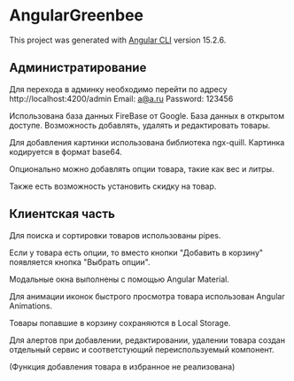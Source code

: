 # AngularGreenbee

This project was generated with [Angular CLI](https://github.com/angular/angular-cli) version 15.2.6.

## Администратирование
Для перехода в админку необходимо перейти по адресу http://localhost:4200/admin
Email: a@a.ru
Password: 123456

Использована база данных FireBase от Google.
База данных в открытом доступе.
Возможность добавлять, удалять и редактировать товары.

Для добавления картинки использована библиотека ngx-quill.
Картинка кодируется в формат base64.

Опционально можно добавлять опции товара, такие как вес и литры.

Также есть возможность установить скидку на товар.

## Клиентская часть
Для поиска и сортировки товаров использованы pipes.

Если у товара есть опции, то вместо кнопки "Добавить в корзину" появляется кнопка "Выбрать опции".

Модальные окна выполнены с помощью Angular Material.

Для анимации иконок быстрого просмотра товара использован Angular Animations.

Товары попавшие в корзину сохраняются в Local Storage.

Для алертов при добавлении, редактировании, удалении товара создан отдельный сервис и соответстующий переиспользуемый компонент.

(Функция добавления товара в избранное не реализована)


